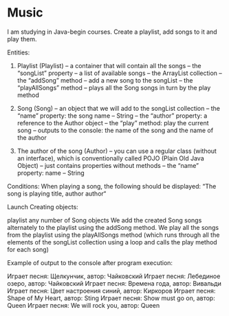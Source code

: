 # Music

I am studying in Java-begin courses.
Create a playlist, add songs to it and play them.

Entities:

1) Playlist (Playlist) – a container that will contain all the songs
– the “songList” property – a list of available songs – the ArrayList collection
– the “addSong” method – add a new song to the songList
– the “playAllSongs” method – plays all the Song songs in turn by the play method

2) Song (Song) – an object that we will add to the songList collection –
the “name” property: the song name – String
– the “author” property: a reference to the Author object
– the “play” method: play the current song – outputs to the console: the name of the song and the name of the author

3) The author of the song (Author) – you can use a regular class (without an interface), which is conventionally called POJO (Plain Old Java Object) – just contains properties without methods
– the “name” property: name – String

Conditions:
When playing a song, the following should be displayed: “The song is playing title, author author“

Launch
Creating objects:

playlist
any number of Song objects
We add the created Song songs alternately to the playlist using the addSong method.
We play all the songs from the playlist using the playAllSongs method (which runs through all the elements of the songList collection using a loop and calls the play method for each song)

Example of output to the console after program execution:

Играет песня: Щелкунчик, автор: Чайковский
Играет песня: Лебединое озеро, автор: Чайковский
Играет песня: Времена года, автор: Вивальди
Играет песня: Цвет настроения синий, автор: Киркоров
Играет песня: Shape of My Heart, автор: Sting
Играет песня: Show must go on, автор: Queen
Играет песня: We will rock you, автор: Queen
